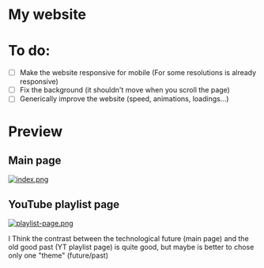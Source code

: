 # My website

# To do:
- [ ] Make the website responsive for mobile (For some resolutions is already responsive)
- [ ] Fix the background (it shouldn't move when you scroll the page)
- [ ] Generically improve the website (speed, animations, loadings...)

# Preview
## Main page
[![index.png](https://i.postimg.cc/nz7sHSWW/index.png)](https://postimg.cc/qhJBww4c)
## YouTube playlist page
[![playlist-page.png](https://i.postimg.cc/fLXFHHQf/playlist-page.png)](https://postimg.cc/XGjQqkJr)

I Think the contrast between the technological future (main page) and the old good past (YT playlist page) is quite good, but maybe is better to chose only one "theme" (future/past)
